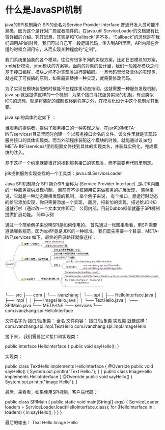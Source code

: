 # 什么是JavaSPI机制


java的SPI机制简介
SPI的全名为Service Provider Interface.普通开发人员可能不熟悉，因为这个是针对厂商或者插件的。在java.util.ServiceLoader的文档里有比较详细的介绍。究其思想，其实是和"Callback"差不多。“Callback”的思想是在我们调用API的时候，我们可以自己写一段逻辑代码，传入到API里面，API内部在合适的时候会调用它，从而实现某种程度的“定制”。

我们系统里抽象的各个模块，往往有很多不同的实现方案，比如日志模块的方案，xml解析模块、jdbc模块的方案等。面向的对象的设计里，我们一般推荐模块之间基于接口编程，模块之间不对实现类进行硬编码。一旦代码里涉及具体的实现类，就违反了可拔插的原则，如果需要替换一种实现，就需要修改代码。

为了实现在模块装配的时候能不在程序里动态指明，这就需要一种服务发现机制。java spi就是提供这样的一个机制：为某个接口寻找服务实现的机制。有点类似IOC的思想，就是将装配的控制权移到程序之外，在模块化设计中这个机制尤其重要。

java spi的具体约定如下  ：

当服务的提供者，提供了服务接口的一种实现之后，在jar包的META-INF/services/目录里同时创建一个以服务接口命名的文件。该文件里就是实现该服务接口的具体实现类。而当外部程序装配这个模块的时候，就能通过该jar包META-INF/services/里的配置文件找到具体的实现类名，并装载实例化，完成模块的注入。

基于这样一个约定就能很好的找到服务接口的实现类，而不需要再代码里制定。

jdk提供服务实现查找的一个工具类：java.util.ServiceLoader



Java SPI机制简介
SPI 简介SPI 全称为 (Service Provider Interface) ,是JDK内置的一种服务提供发现机制。 目前有不少框架用它来做服务的扩展发现， 简单来说，它就是一种动态替换发现的机制， 举个例子来说， 有个接口，想运行时动态的给它添加实现，你只需要添加一个实现，
而后，把新加的实现，描述给JDK知道就行啦（通过改一个文本文件即可） 公司内部，目前Dubbo框架就基于SPI机制提供扩展功能。
简单示例

通过一个简单例子来说明SPI是如何使用的。 首先通过一张图来看看，用SPI需要遵循哪些规范，因为spi毕竟是JDK的一种标准。 
我们首先需要一个目录，META-INF\services 如下，最终的目录路径就像这样：
![](../../pic/spi.jpg)

└── src
├── com
│   └── ivanzhang
│       └── spi
│           ├── HelloInterface.java
│           ├── impl
│           │   ├── ImageHello.java
│           │   └── TextHello.java
│           └── SPIMain.java
└── META-INF
    └── services
        └── com.ivanzhang.spi.HelloInterface

文件名字为 接口/抽象类： 全名
文件内容： 接口/抽象类 实现类
就像这样： com.ivanzhang.spi.impl.TextHello com.ivanzhang.spi.impl.ImageHello

接下来， 我们需要定义接口和实现类：

public interface HelloInterface {
  public void sayHello();
}

实现类：

public class TextHello implements HelloInterface {
  @Override
  public void sayHello() {
      System.out.println("Text Hello.");
  }
}
public class ImageHello implements HelloInterface {
  @Override
  public void sayHello() {
      System.out.println("Image Hello");
}

最后，来看看，如果使用SPI机制，客户端代码：

public class SPIMain {
    public static void main(String[] args) {
        ServiceLoader<HelloInterface> loaders = 
              ServiceLoader.load(HelloInterface.class);
        for (HelloInterface in : loaders) {
            in.sayHello();
        }
    }
}

最后的输出： Text Hello.Image Hello
